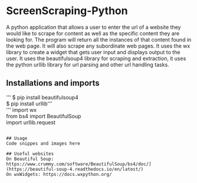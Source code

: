 # ScreenScraping-Python
A python application that allows a user to enter the url of a website they would like to scrape for content as well as the specific content they are looking for. 
The program will return all the instances of that content found in the web page. It will also scrape any subordinate web pages. It uses the wx library to create
a widget that gets user input and displays output to the user. It uses the beautifulsoup4 library for scraping and extraction, it uses the python urllib library for url parsing and other url handling tasks.

## Installations and imports
'''
$ pip install beautifulsoup4  
$ pip install urllib'''   
'''
import wx  
from bs4 import BeautifulSoup  
import urllib.request
```

## Usage
Code snippes and images here

## Useful websites
On Beautiful Soup: https://www.crummy.com/software/BeautifulSoup/bs4/doc/](https://beautiful-soup-4.readthedocs.io/en/latest/)
On wxWidgets: https://docs.wxpython.org/
